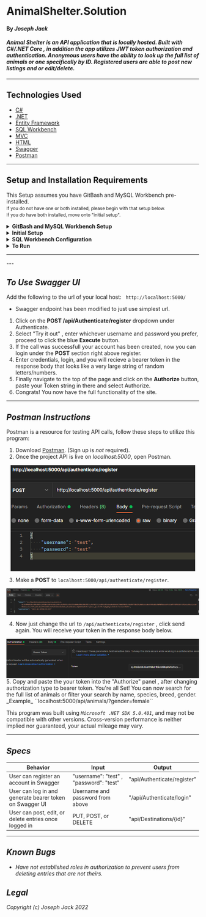 # AnimalShelter.Solution

#### By _**Joseph Jack**_  

#### _Animal Shelter is an API application that is locally hosted. Built with C#/.NET Core , in addition the app utilizes JWT token authorization and authentication. Anonymous users have the ability to look up the full list of animals or one specifically by ID. Registered users are able to post new listings and or edit/delete._

---


## Technologies Used

* [C#](https://en.wikipedia.org/wiki/C_Sharp_(programming_language))
* [.NET](https://dotnet.microsoft.com/en-us/)
* [Entity Framework](https://docs.microsoft.com/en-us/ef/)
* [SQL Workbench](https://www.mysql.com/products/workbench/)
* [MVC](https://developer.mozilla.org/en-US/docs/Glossary/MVC)
* [HTML](https://en.wikipedia.org/wiki/HTML)
* [Swagger](https://swagger.io/)
* [Postman](https://learning.postman.com/docs/getting-started/introduction/)


---
## Setup and Installation Requirements
This Setup assumes you have GitBash and MySQL Workbench pre-installed. 
<br><small>If you do not have one or both installed, please begin with that setup below. 
<br>If you _do_ have both installed, move onto "initial setup".</small>

<details>
<summary><strong>GitBash and MySQL Workbench Setup</strong></summary>
<ol>
<li>https://git-scm.com/download/  
<li>Download Git and follow the setup wizard. 
<li>https://dev.mysql.com/downloads/workbench/     
<li>Download MySQL Workbench
<li>Follow the setup wizard & create a localhost server on port 3306.
<li>Keep track of your username and password, this will be used in the connection steps of "**SQL Workbench Configuration**"  
</details>
<details>
<summary><strong>Initial Setup</strong></summary>
<ol>
<li>Copy the git repository url: https://github.com/Josephwjack/AnimalShelter.Solution
<li>Open a terminal and navigate to your Desktop with <strong>cd</strong> command
<li>Run,   
<strong>$ git clone https://github.com/Josephwjack/AnimalShelter.Solution</strong>
<li>In the terminal, navigate into the root directory of the cloned project folder "AnimalShelter.Solution".
<li>Navigate to the projects root directory, "AnimalShelter".
<li>Move onto "SQL Workbench Configuration" instructions below to build the necessary database.
<br>
</details>

<details>
<summary><strong>SQL Workbench Configuration</strong></summary>
<ol>
<li>Create an appsetting.json file in the "AnimalShelter" directory  
   <pre>AnimalShelter.Solution
   └── AnimalShelter
    └── appsetting.json</pre>
<li> Insert the following code: <br>

<pre>{
  "AppSettings": {
    "Secret": "[YOUR-TOKEN-HERE]"
    },
  "ConnectionStrings": {
    "DefaultConnection": "Server=localhost;Port=3306;database=animal_shelter;uid=[YOUR-USERNAME-HERE];pwd=[YOUR-PASSWORD-HERE];"
  }
}</pre>
<small>*Note: you must include your password in the code block section labeled "YOUR-PASSWORD-HERE".</small><br>
<small>**Note: you must include your username in the code block section labeled "YOUR-USERNAME-HERE".</small><br>
<small>***Note: if you plan to push this cloned project to a public-facing repository, remember to add the appsettings.json file to your .gitignore before doing so.</small>

<li>In root directory of project folder "AnimalShelter", run  
<strong>$ dotnet ef migrations add restoreDatabase</strong>
<li>Then run <strong>$ dotnet ef database update</strong>

<ol> 
  <li>Open SQL Workbench.
  <li>Navigate to "animal_shelter" schema.
  <li>Click the drop down, select "Tables" drop down.
  <li>Verify the tables, you should see <strong>animals</strong> and <strong>user</strong>
  
</details>

<details>
<summary><strong>To Run</strong></summary>
Navigate to:  
   <pre>AnimalShelter.Solution
   └── <strong>AnimalShelter</strong></pre>

Run ```$ dotnet restore``` in the terminal.<br>
Run ```$ dotnet run``` in the terminal.
</details>
<hr/>
---

## _To Use Swagger UI_
Add the following to the url of your local host:
`` http://localhost:5000/``
* Swagger endpoint has been modified to just use simplest url.
1. Click on the **POST /api/Authenticate/register** dropdown under Authenticate.
2. Select "Try it out" , enter whichever username and password you prefer, proceed to click the blue **Execute** button.
3. If the call was successfull your account has been created, now you can login under the **POST** section right above register.
4. Enter credentials, login, and you will recieve a bearer token in the response body that looks like a very large string of random letters/numbers.
5. Finally navigate to the top of the page and click on the **Authorize** button, paste your Token string in there and select Authorize. 
6. Congrats! You now have the full functionality of the site.
<hr/>

## _Postman Instructions_
Postman is a resource for testing API calls, follow these steps to utilize this program:
1. Download [Postman](https://www.postman.com/downloads/). (Sign up is _not_ required).
2. Once the project API is live on _localhost:5000_, open Postman.
<div style="display: flex; justify-content: center"><img src="AnimalShelter\wwwroot\register.png"></div>

3. Make a **POST** to `localhost:5000/api/authenticate/register`.

<div style="display: flex; justify-content: center"><img src="AnimalShelter\wwwroot\login.png"></div>

4. Now just change the url to `/api/authenticate/register` , click send again. You will receive your token in the response body below.

<div style="display: flex; justify-content: center"><img src="AnimalShelter\wwwroot\token.png"></div>
5. Copy and paste the your token into the "Authorize" panel , after changing authorization type to bearer token. You're all Set! You can now search for the full list of animals or filter your search by name, species, breed, gender.
_Example_
``localhost:5000/api/animals/?gender=female``





This program was built using *`Microsoft .NET SDK 5.0.401`*, and may not be compatible with other versions. Cross-version performance is neither implied nor guaranteed, your actual mileage may vary.

---

## _Specs_

|Behavior|Input|Output|
|-----|-----|-----|
|User can register an account in Swagger|"username": "test" , "password":  "test"|"api/Authenticate/register"|
|User can log in and generate bearer token on Swagger UI|Username and password from above|"/api/Authenticate/login"|
|User can post, edit, or delete entries once logged in|PUT, POST, or DELETE|"api/Destinations/{id}"|



---
## _Known Bugs_

* _Have not established roles in authorization to prevent users from deleting entries that are not theirs._

## _Legal_

_Copyright (c) Joseph Jack 2022_